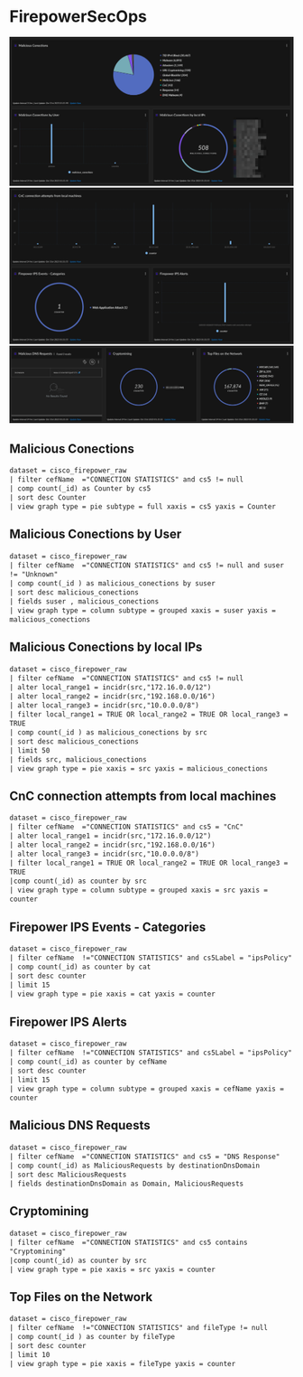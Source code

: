 # FirepowerSecOps

![](../../.gitbook/assets/firepowersecops1.png) ![](../../.gitbook/assets/firepowersecops2.png) ![](../../.gitbook/assets/firepowersecops3.png)

## Malicious Conections

```
dataset = cisco_firepower_raw
| filter cefName  ="CONNECTION STATISTICS" and cs5 != null
| comp count(_id) as Counter by cs5 
| sort desc Counter
| view graph type = pie subtype = full xaxis = cs5 yaxis = Counter 
```

## Malicious Conections by User

```
dataset = cisco_firepower_raw
| filter cefName  ="CONNECTION STATISTICS" and cs5 != null and suser  != "Unknown"
| comp count(_id ) as malicious_conections by suser 
| sort desc malicious_conections 
| fields suser , malicious_conections
| view graph type = column subtype = grouped xaxis = suser yaxis = malicious_conections 
```

## Malicious Conections by local IPs

```
dataset = cisco_firepower_raw
| filter cefName  ="CONNECTION STATISTICS" and cs5 != null 
| alter local_range1 = incidr(src,"172.16.0.0/12")
| alter local_range2 = incidr(src,"192.168.0.0/16")
| alter local_range3 = incidr(src,"10.0.0.0/8")
| filter local_range1 = TRUE OR local_range2 = TRUE OR local_range3 = TRUE
| comp count(_id ) as malicious_conections by src 
| sort desc malicious_conections 
| limit 50
| fields src, malicious_conections
| view graph type = pie xaxis = src yaxis = malicious_conections 
```

## CnC connection attempts from local machines

```
dataset = cisco_firepower_raw
| filter cefName  ="CONNECTION STATISTICS" and cs5 = "CnC" 
| alter local_range1 = incidr(src,"172.16.0.0/12")
| alter local_range2 = incidr(src,"192.168.0.0/16")
| alter local_range3 = incidr(src,"10.0.0.0/8")
| filter local_range1 = TRUE OR local_range2 = TRUE OR local_range3 = TRUE
|comp count(_id) as counter by src
| view graph type = column subtype = grouped xaxis = src yaxis = counter 
```

## Firepower IPS Events - Categories

```
dataset = cisco_firepower_raw
| filter cefName  !="CONNECTION STATISTICS" and cs5Label = "ipsPolicy"
| comp count(_id) as counter by cat  
| sort desc counter 
| limit 15
| view graph type = pie xaxis = cat yaxis = counter 
```

## Firepower IPS Alerts

```
dataset = cisco_firepower_raw
| filter cefName  !="CONNECTION STATISTICS" and cs5Label = "ipsPolicy"
| comp count(_id) as counter by cefName  
| sort desc counter 
| limit 15
| view graph type = column subtype = grouped xaxis = cefName yaxis = counter 
```

## Malicious DNS Requests

```
dataset = cisco_firepower_raw
| filter cefName  ="CONNECTION STATISTICS" and cs5 = "DNS Response" 
| comp count(_id) as MaliciousRequests by destinationDnsDomain 
| sort desc MaliciousRequests 
| fields destinationDnsDomain as Domain, MaliciousRequests 
```

## Cryptomining

```
dataset = cisco_firepower_raw
| filter cefName  ="CONNECTION STATISTICS" and cs5 contains "Cryptomining" 
|comp count(_id) as counter by src
| view graph type = pie xaxis = src yaxis = counter 
```

## Top Files on the Network

```
dataset = cisco_firepower_raw
| filter cefName  !="CONNECTION STATISTICS" and fileType != null
| comp count(_id ) as counter by fileType 
| sort desc counter 
| limit 10
| view graph type = pie xaxis = fileType yaxis = counter 
```
